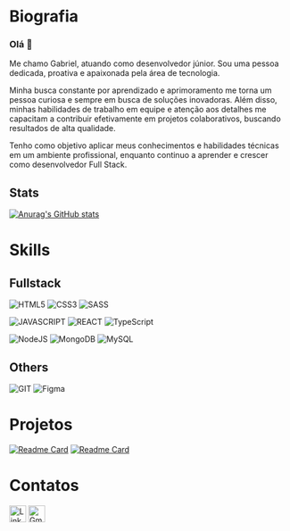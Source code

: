 # Biografia

### Olá 👋
Me chamo Gabriel, atuando como desenvolvedor júnior. Sou uma pessoa dedicada, proativa e apaixonada pela área de tecnologia. 

Minha busca constante por aprendizado e aprimoramento me torna um pessoa curiosa e sempre em busca de soluções inovadoras. Além disso, minhas habilidades de trabalho em equipe e atenção aos detalhes me capacitam a contribuir efetivamente em projetos colaborativos, buscando resultados de alta qualidade.

Tenho como objetivo aplicar meus conhecimentos e habilidades técnicas em um ambiente profissional, enquanto continuo a aprender e crescer como desenvolvedor Full Stack.

## Stats
[![Anurag's GitHub stats](https://github-readme-stats.vercel.app/api?username=gabrielmulleer&theme=dark)](https://github.com/anuraghazra/github-readme-stats)

# Skills
## Fullstack
![HTML5](https://img.shields.io/badge/HTML5-E34F26?style=for-the-badge&logo=html5&logoColor=white)
![CSS3](https://img.shields.io/badge/CSS3-1572B6?style=for-the-badge&logo=css3&logoColor=white)
![SASS](https://img.shields.io/badge/SASS-hotpink.svg?style=for-the-badge&logo=SASS&logoColor=white)


![JAVASCRIPT](https://img.shields.io/badge/JavaScript-323330?style=for-the-badge&logo=javascript&logoColor=F7DF1E)
![REACT](https://img.shields.io/badge/React-20232A?style=for-the-badge&logo=react&logoColor=61DAFB)
![TypeScript](https://img.shields.io/badge/typescript-%23007ACC.svg?style=for-the-badge&logo=typescript&logoColor=white)


![NodeJS](https://img.shields.io/badge/node.js-6DA55F?style=for-the-badge&logo=node.js&logoColor=white)
![MongoDB](https://img.shields.io/badge/MongoDB-%234ea94b.svg?style=for-the-badge&logo=mongodb&logoColor=white)
![MySQL](https://img.shields.io/badge/mysql-%2300f.svg?style=for-the-badge&logo=mysql&logoColor=white)

## Others
![GIT](https://img.shields.io/badge/GIT-E44C30?style=for-the-badge&logo=git&logoColor=white)
![Figma](https://img.shields.io/badge/figma-%23F24E1E.svg?style=for-the-badge&logo=figma&logoColor=white)

# Projetos

[![Readme Card](https://github-readme-stats.vercel.app/api/pin/?username=gabrielmulleer&repo=office-dave-project&theme=dark)](https://office-dave.netlify.app/)
[![Readme Card](https://github-readme-stats.vercel.app/api/pin/?username=gabrielmulleer&repo=social-networks-gm&theme=dark)](https://social-networks-gm.netlify.app/)

# Contatos
[<img src='https://img.shields.io/badge/LinkedIn-0077B5?style=for-the-badge&logo=linkedin&logoColor=white' alt='Linkedin' height='30'>](https://www.linkedin.com/in/gabrielmulleer/)
[<img src='https://img.shields.io/badge/Gmail-D14836?style=for-the-badge&logo=gmail&logoColor=white' alt='Gmail' height='30'>](mailto:contatodegabrielm@gmail.com/)
